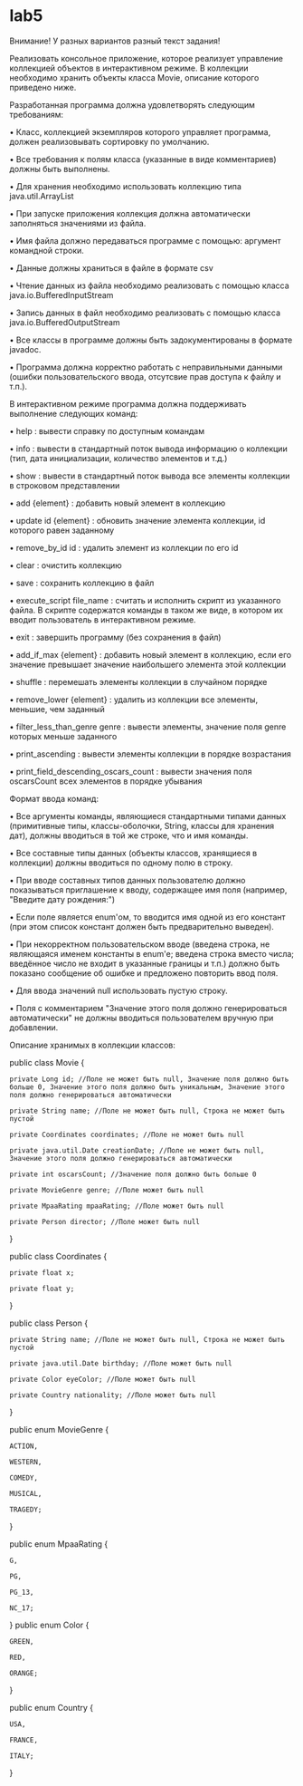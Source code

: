 # lab5

Внимание! У разных вариантов разный текст задания!


Реализовать консольное приложение, которое реализует управление коллекцией объектов в интерактивном режиме. В коллекции необходимо хранить объекты класса Movie, описание которого приведено ниже.



Разработанная программа должна удовлетворять следующим требованиям:

•	Класс, коллекцией экземпляров которого управляет программа, должен реализовывать сортировку по умолчанию.

•	Все требования к полям класса (указанные в виде комментариев) должны быть выполнены.

•	Для хранения необходимо использовать коллекцию типа java.util.ArrayList

•	При запуске приложения коллекция должна автоматически заполняться значениями из файла.

•	Имя файла должно передаваться программе с помощью: аргумент командной строки.

•	Данные должны храниться в файле в формате csv

•	Чтение данных из файла необходимо реализовать с помощью класса java.io.BufferedInputStream

•	Запись данных в файл необходимо реализовать с помощью класса java.io.BufferedOutputStream

•	Все классы в программе должны быть задокументированы в формате javadoc.

•	Программа должна корректно работать с неправильными данными (ошибки пользовательского ввода, отсутсвие прав доступа к файлу и т.п.).


В интерактивном режиме программа должна поддерживать выполнение следующих команд:

•	help : вывести справку по доступным командам

•	info : вывести в стандартный поток вывода информацию о коллекции (тип, дата инициализации, количество элементов и т.д.)

•	show : вывести в стандартный поток вывода все элементы коллекции в строковом представлении

•	add {element} : добавить новый элемент в коллекцию

•	update id {element} : обновить значение элемента коллекции, id которого равен заданному

•	remove_by_id id : удалить элемент из коллекции по его id

•	clear : очистить коллекцию

•	save : сохранить коллекцию в файл

•	execute_script file_name : считать и исполнить скрипт из указанного файла. В скрипте содержатся команды в таком же виде, в котором их вводит пользователь в интерактивном режиме.

•	exit : завершить программу (без сохранения в файл)

•	add_if_max {element} : добавить новый элемент в коллекцию, если его значение превышает значение наибольшего элемента этой коллекции

•	shuffle : перемешать элементы коллекции в случайном порядке

•	remove_lower {element} : удалить из коллекции все элементы, меньшие, чем заданный

•	filter_less_than_genre genre : вывести элементы, значение поля genre которых меньше заданного

•	print_ascending : вывести элементы коллекции в порядке возрастания

•	print_field_descending_oscars_count : вывести значения поля oscarsCount всех элементов в порядке убывания

Формат ввода команд:


•	Все аргументы команды, являющиеся стандартными типами данных (примитивные типы, классы-оболочки, String, классы для хранения дат), должны вводиться в той же строке, что и имя команды.

•	Все составные типы данных (объекты классов, хранящиеся в коллекции) должны вводиться по одному полю в строку.

•	При вводе составных типов данных пользователю должно показываться приглашение к вводу, содержащее имя поля (например, "Введите дату рождения:")

•	Если поле является enum'ом, то вводится имя одной из его констант (при этом список констант должен быть предварительно выведен).

•	При некорректном пользовательском вводе (введена строка, не являющаяся именем константы в enum'е; введена строка вместо числа; введённое число не входит в указанные границы и т.п.) должно быть показано сообщение об ошибке и предложено повторить ввод поля.

•	Для ввода значений null использовать пустую строку.

•	Поля с комментарием "Значение этого поля должно генерироваться автоматически" не должны вводиться пользователем вручную при добавлении.

Описание хранимых в коллекции классов:

public class Movie {

    private Long id; //Поле не может быть null, Значение поля должно быть больше 0, Значение этого поля должно быть уникальным, Значение этого поля должно генерироваться автоматически
    
    private String name; //Поле не может быть null, Строка не может быть пустой
    
    private Coordinates coordinates; //Поле не может быть null
    
    private java.util.Date creationDate; //Поле не может быть null, Значение этого поля должно генерироваться автоматически
    
    private int oscarsCount; //Значение поля должно быть больше 0
    
    private MovieGenre genre; //Поле может быть null
    
    private MpaaRating mpaaRating; //Поле может быть null
    
    private Person director; //Поле может быть null
    
}

public class Coordinates {

    private float x;
    
    private float y;
    
}

public class Person {

    private String name; //Поле не может быть null, Строка не может быть пустой
    
    private java.util.Date birthday; //Поле может быть null
        
    private Color eyeColor; //Поле может быть null
    
    private Country nationality; //Поле может быть null
    
}

public enum MovieGenre {

    ACTION,
    
    WESTERN,
    
    COMEDY,
    
    MUSICAL,
    
    TRAGEDY;
}

public enum MpaaRating {

    G,
    
    PG,
    
    PG_13,
    
    NC_17;
    
}
public enum Color {

    GREEN,
    
    RED,
    
    ORANGE;
    
}

public enum Country {

    USA,
    
    FRANCE,
    
    ITALY;

}

